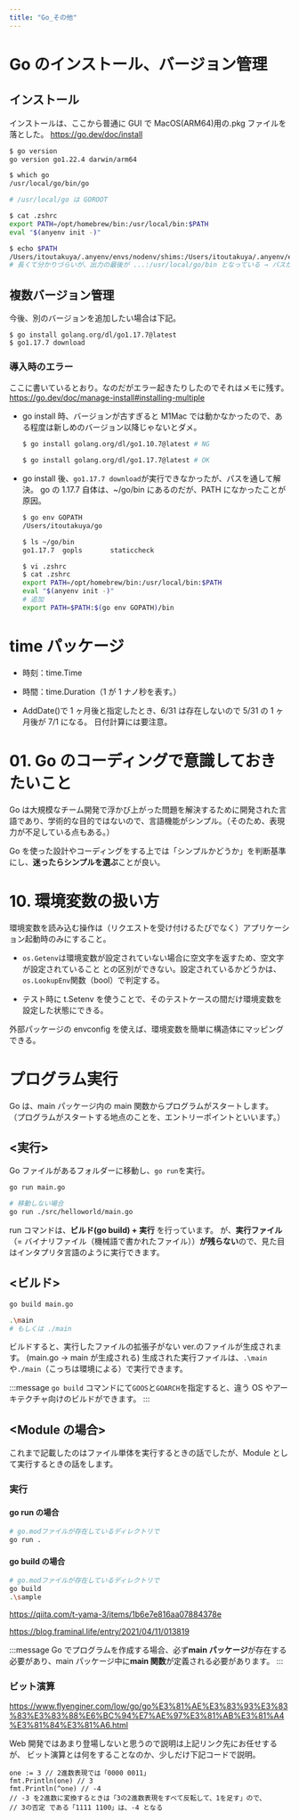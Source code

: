 ```yaml
---
title: "Go_その他"
---
```


# Go のインストール、バージョン管理

## インストール

インストールは、ここから普通に GUI で MacOS(ARM64)用の.pkg ファイルを落とした。
https://go.dev/doc/install

```sh
$ go version
go version go1.22.4 darwin/arm64

$ which go
/usr/local/go/bin/go

# /usr/local/go は GOROOT

$ cat .zshrc
export PATH=/opt/homebrew/bin:/usr/local/bin:$PATH
eval "$(anyenv init -)"

$ echo $PATH
/Users/itoutakuya/.anyenv/envs/nodenv/shims:/Users/itoutakuya/.anyenv/envs/nodenv/bin:/opt/homebrew/bin:/usr/local/bin:/opt/homebrew/bin:/opt/homebrew/sbin:/usr/local/bin:/System/Cryptexes/App/usr/bin:/usr/bin:/bin:/usr/sbin:/sbin:/var/run/com.apple.security.cryptexd/codex.system/bootstrap/usr/local/bin:/var/run/com.apple.security.cryptexd/codex.system/bootstrap/usr/bin:/var/run/com.apple.security.cryptexd/codex.system/bootstrap/usr/appleinternal/bin:/usr/local/go/bin
# 長くて分かりづらいが、出力の最後が ...:/usr/local/go/bin となっている → パスが通っている
```

## 複数バージョン管理

今後、別のバージョンを追加したい場合は下記。

```sh:go1.17.7の例
$ go install golang.org/dl/go1.17.7@latest
$ go1.17.7 download
```

### 導入時のエラー

ここに書いているとおり。なのだがエラー起きたりしたのでそれはメモに残す。
https://go.dev/doc/manage-install#installing-multiple

- go install 時、バージョンが古すぎると M1Mac では動かなかったので、ある程度は新しめのバージョン以降じゃないとダメ。

  ```sh
  $ go install golang.org/dl/go1.10.7@latest # NG

  $ go install golang.org/dl/go1.17.7@latest # OK
  ```

- go install 後、`go1.17.7 download`が実行できなかったが、パスを通して解決。
  go の 1.17.7 自体は、~/go/bin にあるのだが、PATH になかったことが原因。

  ```sh
  $ go env GOPATH
  /Users/itoutakuya/go

  $ ls ~/go/bin
  go1.17.7	gopls		staticcheck

  $ vi .zshrc
  $ cat .zshrc
  export PATH=/opt/homebrew/bin:/usr/local/bin:$PATH
  eval "$(anyenv init -)"
  # 追加
  export PATH=$PATH:$(go env GOPATH)/bin
  ```

# time パッケージ

- 時刻：time.Time
- 時間：time.Duration（1 が 1 ナノ秒を表す。）

- AddDate()で 1 ヶ月後と指定したとき、6/31 は存在しないので 5/31 の 1 ヶ月後が 7/1 になる。
  日付計算には要注意。

# 01. Go のコーディングで意識しておきたいこと

Go は大規模なチーム開発で浮かび上がった問題を解決するために開発された言語であり、学術的な目的ではないので、言語機能がシンプル。（そのため、表現力が不足している点もある。）

Go を使った設計やコーディングをする上では「シンプルかどうか」を判断基準にし、**迷ったらシンプルを選ぶ**ことが良い。

# 10. 環境変数の扱い方

環境変数を読み込む操作は（リクエストを受け付けるたびでなく）アプリケーション起動時のみにすること。

- `os.Getenv`は環境変数が設定されていない場合に空文字を返すため、空文字が設定されていること との区別ができない。設定されているかどうかは、`os.LookupEnv`関数（bool）で判定する。

- テスト時に t.Setenv を使うことで、そのテストケースの間だけ環境変数を設定した状態にできる。

外部パッケージの envconfig を使えば、環境変数を簡単に構造体にマッピングできる。

# プログラム実行

Go は、main パッケージ内の main 関数からプログラムがスタートします。
（プログラムがスタートする地点のことを、エントリーポイントといいます。）

## <実行>

Go ファイルがあるフォルダーに移動し、`go run`を実行。

```bash
go run main.go

# 移動しない場合
go run ./src/helloworld/main.go
```

run コマンドは、**ビルド(go build) + 実行** を行っています。
が、**実行ファイル**（= バイナリファイル（機械語で書かれたファイル））**が残らない**ので、見た目はインタプリタ言語のように実行できます。

## <ビルド>

```bash
go build main.go

.\main
# もしくは ./main
```

ビルドすると、実行したファイルの拡張子がない ver.のファイルが生成されます。
(main.go → main が生成される)
生成された実行ファイルは、`.\main`や`./main`（こっちは環境による）で実行できます。

:::message
`go build` コマンドにて`GOOS`と`GOARCH`を指定すると、違う OS やアーキテクチャ向けのビルドができます。
:::

## <Module の場合>

これまで記載したのはファイル単体を実行するときの話でしたが、Module として実行するときの話をします。

### 実行

#### go run の場合

```bash
# go.modファイルが存在しているディレクトリで
go run .
```

#### go build の場合

```bash
# go.modファイルが存在しているディレクトリで
go build
.\sample
```

https://qiita.com/t-yama-3/items/1b6e7e816aa07884378e

https://blog.framinal.life/entry/2021/04/11/013819

:::message
Go でプログラムを作成する場合、必ず**main パッケージ**が存在する必要があり、main パッケージ中に**main 関数**が定義される必要があります。
:::

### ビット演算

https://www.flyenginer.com/low/go/go%E3%81%AE%E3%83%93%E3%83%83%E3%83%88%E6%BC%94%E7%AE%97%E3%81%AB%E3%81%A4%E3%81%84%E3%81%A6.html

Web 開発ではあまり登場しないと思うので説明は上記リンク先にお任せするが、
ビット演算とは何をすることなのか、少しだけ下記コードで説明。

```go:否定(^)だけピックアップ
one := 3 // 2進数表現では「0000 0011」
fmt.Println(one) // 3
fmt.Println(^one) // -4
// -3 を2進数に変換するときは「3の2進数表現をすべて反転して、1を足す」ので、
// 3の否定 である「1111 1100」は、-4 となる
```
